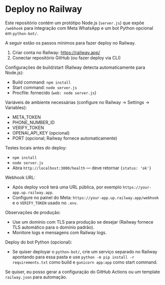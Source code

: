 # Deploy no Railway

Este repositório contém um protótipo Node.js (`server.js`) que expõe `/webhook` para integração com Meta WhatsApp e um bot Python opcional em `python-bot/`.

A seguir estão os passos mínimos para fazer deploy no Railway.

1) Criar conta no Railway: https://railway.app/
2) Conectar repositório GitHub (ou fazer deploy via CLI)

Configurações de build/start (Railway detecta automaticamente para Node.js):
- Build command: `npm install`
- Start command: `node server.js`
- Procfile: fornecido (`web: node server.js`)

Variáveis de ambiente necessárias (configure no Railway → Settings → Variables):
- META_TOKEN
- PHONE_NUMBER_ID
- VERIFY_TOKEN
- OPENAI_API_KEY (opcional)
- PORT (opcional; Railway fornece automaticamente)

Testes locais antes do deploy:
- `npm install`
- `node server.js`
- Abra `http://localhost:3000/health` — deve retornar `{status: 'ok'}`

Webhook URL:
- Após deploy você terá uma URL pública, por exemplo `https://your-app.up.railway.app`.
- Configure no painel do Meta: `https://your-app.up.railway.app/webhook` e o `VERIFY_TOKEN` usado no `.env`.

Observações de produção:
- Use um domínio com TLS para produção se desejar (Railway fornece TLS automático para o domínio padrão).
- Monitore logs e mensagens com Railway logs.


Deploy do bot Python (opcional):
- Se quiser deployar o `python-bot/`, crie um serviço separado no Railway apontando para essa pasta e use `python -m pip install -r requirements.txt` como build e `gunicorn app:app` como start command.

Se quiser, eu posso gerar a configuração do GitHub Actions ou um template `railway.json` para automação.
